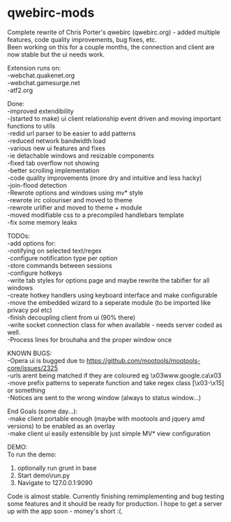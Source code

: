 qwebirc-mods  
=============  

Complete rewrite of Chris Porter's qwebirc (qwebirc.org) - added multiple features, code quality improvements, bug fixes, etc.  
Been working on this for a couple months, the connection and client are now stable but the ui needs work.  
  
Extension runs on:  
    -webchat.quakenet.org  
    -webchat.gamesurge.net  
    -atf2.org  
  
  
Done:  
-improved extendibility  
	-(started to make) ui client relationship event driven and moving important functions to utils  
    	-redid url parser to be easier to add patterns  
        -reduced network bandwidth load  
    -various new ui features and fixes  
        -ie detachable windows and resizable components  
	-fixed tab overflow not showing  
    	-better scrolling implementation  
        -code quality improvements (more dry and intuitive and less hacky)  
    -join-flood detection   
    -Rewrote options and windows using mv* style  
-rewrote irc colouriser and moved to theme  
-rewrote urlifier and moved to theme + module  
-moved modifiable css to a precompiled handlebars template  
-fix some memory leaks

  
  
TODOs:  
-add options for:  
    -notifying on selected text/regex  
        -configure notification type per option  
        -store commands between sessions  
        -configure hotkeys  
        -write tab styles for options page and maybe rewrite the tabifier for all windows  
-create hotkey handlers using keyboard interface and make configurable  
-move the embedded wizard to a seperate module (to be imported like privacy pol etc)  
-finish decoupling client from ui (90% there)  
-write socket connection class for when available - needs server coded as well.   
-Process lines for brouhaha and the proper window once  
  
  
KNOWN BUGS:  
-Opera ui is bugged due to https://github.com/mootools/mootools-core/issues/2325  
-urls arent being matched if they are coloured eg \x03www.google.ca\x03  
    -move prefix patterns to seperate function and take regex class [\x03-\x15] or something  
-Notices are sent to the wrong window (always to status window...)  

End Goals (some day...):  
-make client portable enough (maybe with mootools and jquery amd versions) to be enabled as an overlay  
-make client ui easily extensible by just simple MV* view configuration  

DEMO:  
To run the demo:  
1) optionally run grunt in base  
2) Start demo\run.py  
3) Navigate to 127.0.0.1:9090  
  
Code is almost stable. Currently finishing remimplementing and bug testing some features and it should be ready for production. I hope to get a server up with the app soon - money's short :(.